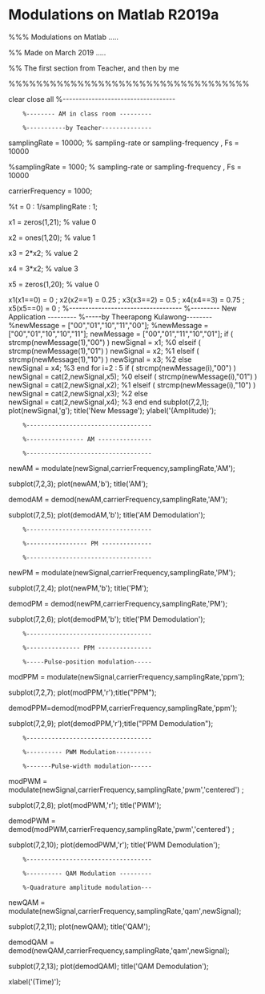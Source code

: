 # Modulations on Matlab R2019a
%%% Modulations on Matlab .....

%% Made on March 2019 .....

%% The first section from Teacher, and then by me

%%%%%%%%%%%%%%%%%%%%%%%%%%%%%%%%%%%


clear 
close all
        %-----------------------------------
        
        %-------- AM in class room ---------
        
        %-----------by Teacher--------------
        
        
samplingRate = 10000;                   % sampling-rate or sampling-frequency  , Fs = 10000


%samplingRate = 1000;                   % sampling-rate or sampling-frequency  , Fs = 10000


carrierFrequency = 1000;


%t = 0 : 1/samplingRate : 1;   

x1 = zeros(1,21);                   % value 0 

x2 = ones(1,20);                    % value 1 

x3 = 2*x2;                          % value 2 

x4 = 3*x2;                          % value 3  

x5 = zeros(1,20);                   % value 0 

x1(x1==0) = 0    ;
x2(x2==1) = 0.25 ;
x3(x3==2) = 0.5  ;
x4(x4==3) = 0.75 ;
x5(x5==0) = 0    ;
        %-----------------------------------
        %--------- New Application ---------
        %-----by Theerapong Kulawong--------
%newMessage = ["00","01","10","11","00"];
%newMessage = ["00","01","10","10","11"];
newMessage = ["00","01","11","10","01"];
if ( strcmp(newMessage(1),"00") )
       newSignal = x1; %0
elseif ( strcmp(newMessage(1),"01") )
       newSignal = x2; %1
elseif ( strcmp(newMessage(1),"10") )
       newSignal = x3; %2
else  
       newSignal = x4; %3
end
for i=2 : 5
   if     ( strcmp(newMessage(i),"00") )
       newSignal = cat(2,newSignal,x5); %0
   elseif ( strcmp(newMessage(i),"01") )
       newSignal = cat(2,newSignal,x2); %1
   elseif ( strcmp(newMessage(i),"10") )
       newSignal = cat(2,newSignal,x3); %2
   else  
       newSignal = cat(2,newSignal,x4); %3 
   end
end
subplot(7,2,1); plot(newSignal,'g');  title('New Message');  ylabel('(Amplitude)');

        %-----------------------------------
        
        %---------------- AM ---------------
        
        %-----------------------------------
        
newAM = modulate(newSignal,carrierFrequency,samplingRate,'AM'); 

subplot(7,2,3); plot(newAM,'b'); title('AM');

demodAM = demod(newAM,carrierFrequency,samplingRate,'AM'); 

subplot(7,2,5); plot(demodAM,'b'); title('AM Demodulation');



        %-----------------------------------
        
        %----------------- PM --------------
        
        %-----------------------------------
        
newPM = modulate(newSignal,carrierFrequency,samplingRate,'PM'); 

subplot(7,2,4); plot(newPM,'b'); title('PM');

      
      
demodPM = demod(newPM,carrierFrequency,samplingRate,'PM'); 

subplot(7,2,6); plot(demodPM,'b'); title('PM Demodulation');

       
        %-----------------------------------
        
        %--------------- PPM ---------------
        
        %-----Pulse-position modulation-----
        
        
modPPM = modulate(newSignal,carrierFrequency,samplingRate,'ppm');

subplot(7,2,7); plot(modPPM,'r');title("PPM");

demodPPM=demod(modPPM,carrierFrequency,samplingRate,'ppm');

subplot(7,2,9); plot(demodPPM,'r');title("PPM Demodulation");

        %-----------------------------------
        
        %---------- PWM Modulation----------
        
        %-------Pulse-width modulation------
        
        
modPWM = modulate(newSignal,carrierFrequency,samplingRate,'pwm','centered') ;

subplot(7,2,8);  plot(modPWM,'r');    title('PWM');

demodPWM = demod(modPWM,carrierFrequency,samplingRate,'pwm','centered') ;

subplot(7,2,10);  plot(demodPWM,'r');    title('PWM Demodulation');



        %-----------------------------------
        
        %---------- QAM Modulation ---------
        
        %-Quadrature amplitude modulation---
        
        
newQAM = modulate(newSignal,carrierFrequency,samplingRate,'qam',newSignal); 

subplot(7,2,11); plot(newQAM); title('QAM');

demodQAM = demod(newQAM,carrierFrequency,samplingRate,'qam',newSignal); 

subplot(7,2,13); plot(demodQAM); title('QAM Demodulation');

xlabel('(Time)');



 
